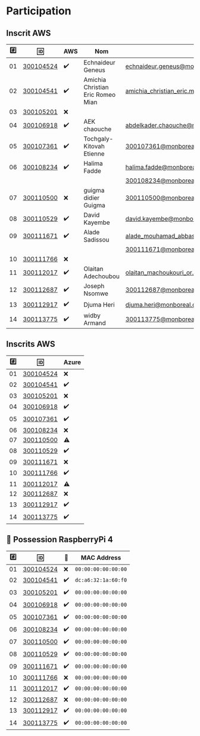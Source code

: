 # Participation


## Inscrit AWS


|:hash:| :id:                   | AWS                | Nom                               | :email:        | Status           |
|------|------------------------|--------------------|-----------------------------------|----------------|------------------|
| 01   | [300104524](300104524) | :heavy_check_mark: | Echnaideur Geneus                 | echnaideur.geneus@monboreal.ca                 | Approved         |
| 02   | [300104541](300104541) | :heavy_check_mark: | Amichia Christian Eric Romeo Mian | amichia_christian_eric.mian@monboreal.ca       | Approved         |
| 03   | [300105201](300105201) | :x:                |                                   |                                                |                  |
| 04   | [300106918](300106918) | :heavy_check_mark: | AEK chaouche                      | abdelkader.chaouche@monboreal.ca               | Approved         |
| 05   | [300107361](300107361) | :heavy_check_mark: | Tochgaly-Kitovah Etienne          | 300107361@monboreal.ca                         | Approved         |
| 06   | [300108234](300108234) | :heavy_check_mark: | Halima Fadde                      | halima.fadde@monboreal.ca                      | Approved         |
|      |                        |                    |                                   | 300108234@monboreal.ca                         | Approved         |
| 07   | [300110500](300110500) | :x:                | guigma didier Guigma              | 300110500@monboreal.ca                         | Rejected - Final |        
| 08   | [300110529](300110529) | :heavy_check_mark: | David Kayembe                     | david.kayembe@monboreal.ca                     | Approved         |
| 09   | [300111671](300111671) | :heavy_check_mark: | Alade Sadissou                    | alade_mouhamad_abbas.sadissou@monboreal.ca     | Approved         |
|      |                        |                    |                                   | 300111671@monboreal.ca                         | Approved         |
| 10   | [300111766](300111766) | :x:                |                                   |                                                |                  |
| 11   | [300112017](300112017) | :heavy_check_mark: | Olaitan Adechoubou                | olaitan_machoukouri_or.adechoubou@monboreal.ca | Approved         |      
| 12   | [300112687](300112687) | :heavy_check_mark: | Joseph Nsomwe                     | 300112687@monboreal.ca                         | Approved         |
| 13   | [300112917](300112917) | :heavy_check_mark: | Djuma Heri                        | djuma.heri@monboreal.ca                        | Approved         |
| 14   | [300113775](300113775) | :heavy_check_mark: | widby Armand                      | 300113775@monboreal.ca                         | Approved         |

## Inscrits AWS 

|:hash:| :id:                   | Azure              |
|------|------------------------|--------------------|
| 01   | [300104524](300104524) | :x:                |
| 02   | [300104541](300104541) | :heavy_check_mark: |
| 03   | [300105201](300105201) | :x:                |
| 04   | [300106918](300106918) | :heavy_check_mark: |
| 05   | [300107361](300107361) | :heavy_check_mark: |
| 06   | [300108234](300108234) | :x:                |
| 07   | [300110500](300110500) | :warning:          |
| 08   | [300110529](300110529) | :heavy_check_mark: |
| 09   | [300111671](300111671) | :x:                |
| 10   | [300111766](300111766) | :heavy_check_mark: |
| 11   | [300112017](300112017) | :warning:          |
| 12   | [300112687](300112687) | :x:                |
| 13   | [300112917](300112917) | :heavy_check_mark: |
| 14   | [300113775](300113775) | :heavy_check_mark: |

## :strawberry: Possession RaspberryPi 4

|:hash:| :id:                   | :strawberry:       | MAC Address         |
|------|------------------------|--------------------|---------------------|
| 01   | [300104524](300104524) | :x:                | `00:00:00:00:00:00` |
| 02   | [300104541](300104541) | :heavy_check_mark: | `dc:a6:32:1a:60:f0` |
| 03   | [300105201](300105201) | :heavy_check_mark: | `00:00:00:00:00:00` |
| 04   | [300106918](300106918) | :heavy_check_mark: | `00:00:00:00:00:00` |
| 05   | [300107361](300107361) | :heavy_check_mark: | `00:00:00:00:00:00` |
| 06   | [300108234](300108234) | :heavy_check_mark: | `00:00:00:00:00:00` |
| 07   | [300110500](300110500) | :heavy_check_mark: | `00:00:00:00:00:00` |
| 08   | [300110529](300110529) | :heavy_check_mark: | `00:00:00:00:00:00` |
| 09   | [300111671](300111671) | :heavy_check_mark: | `00:00:00:00:00:00` |
| 10   | [300111766](300111766) | :x:                | `00:00:00:00:00:00` |
| 11   | [300112017](300112017) | :heavy_check_mark: | `00:00:00:00:00:00` |
| 12   | [300112687](300112687) | :x:                | `00:00:00:00:00:00` |
| 13   | [300112917](300112917) | :heavy_check_mark: | `00:00:00:00:00:00` |
| 14   | [300113775](300113775) | :heavy_check_mark: | `00:00:00:00:00:00` |


